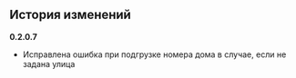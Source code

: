 ## История изменений

**0.2.0.7**
- Исправлена ошибка при подгрузке номера дома в случае, если не задана улица